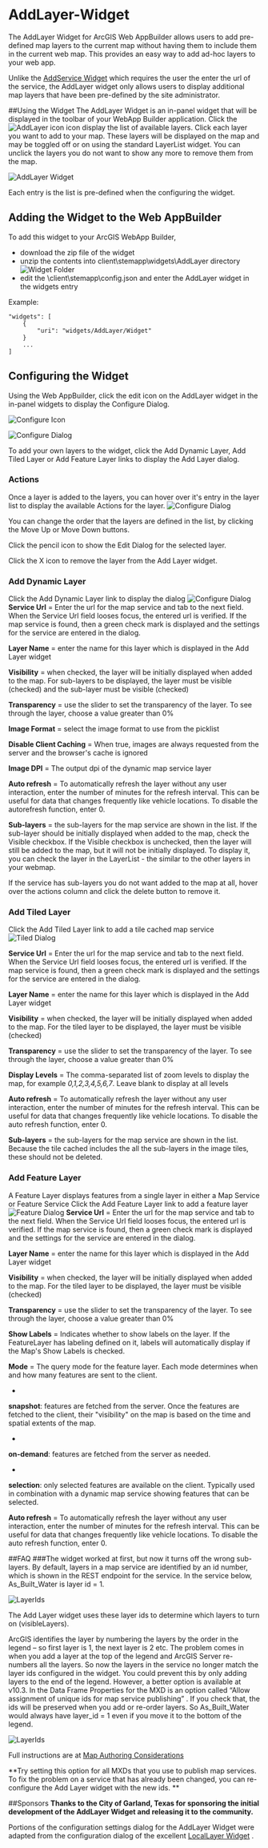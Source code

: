 # AddLayer-Widget
The AddLayer Widget for ArcGIS Web AppBuilder allows users to add pre-defined map layers to the current map without having them to include them in the current web map. This provides an easy way to add ad-hoc layers to your web app.

Unlike the [AddService Widget](https://geonet.esri.com/docs/DOC-6263 "AddService Widget") which requires the user the enter the url of the service, the AddLayer widget only allows users to display additional map layers that have been pre-defined by the site administrator.

##Using the Widget
The AddLayer Widget is an in-panel widget that will be displayed in the toolbar of your WebApp Builder application. Click the ![AddLayer icon](./help/AddLayerWidget-icon.png) icon display the list of available layers. Click each layer you want to add to your map. These layers will be displayed on the map and may be toggled off or on using the standard LayerList widget. You can unclick the layers you do not want to show any more to remove them from the map. 

![AddLayer Widget](./help/AddLayerWidget.png)

Each entry is the list is pre-defined when the configuring the widget.

## Adding the Widget to the Web AppBuilder
To add this widget to your ArcGIS WebApp Builder, 

* download the zip file of the widget
* unzip the contents into client\stemapp\widgets\AddLayer directory
![Widget Folder](./help/AddLayerFolder.png)
* edit the \client\stemapp\config.json and enter the AddLayer widget in the widgets entry

Example:

	"widgets": [  
        {
            "uri": "widgets/AddLayer/Widget"
        }
    	...
    ]

## Configuring the Widget
Using the Web AppBuilder, click the edit icon on the AddLayer widget in the in-panel widgets to display the Configure Dialog.

![Configure Icon](./help/Configure-icon.png)



![Configure Dialog](./help/Configure1.png)

To add your own layers to the widget, click the Add Dynamic Layer, Add Tiled Layer or Add Feature Layer links to display the Add Layer dialog.  
### Actions
Once a layer is added to the layers, you can hover over it's entry in the layer list to display the available Actions for the layer.
![Configure Dialog](./help/ConfigureActions.png)

You can change the order that the layers are defined in the list, by clicking the Move Up or Move Down buttons. 

Click the pencil icon to show the Edit Dialog for the selected layer. 

Click the X icon to remove the layer from the Add Layer widget.

### Add Dynamic Layer
Click the Add Dynamic Layer link to display the dialog
![Configure Dialog](./help/AddDynamicLayer.png)
**Service Url** = Enter the url for the map service and tab to the next field. When the Service Url field looses focus, the entered url is verified. If the map service is found, then a green check mark is displayed and the settings for the service are entered in the dialog.

**Layer Name** = enter the name for this layer which is displayed in the Add Layer widget

**Visibility** = when checked, the layer will be initially displayed when added to the map. For sub-layers to be displayed, the layer must be visible (checked) and the sub-layer must be visible (checked)

**Transparency** = use the slider to set the transparency of the layer. To see through the layer, choose a value greater than 0%  

**Image Format** = select the image format to use from the picklist

**Disable Client Caching** = When true, images are always requested from the server and the browser's cache is ignored

**Image DPI** = The output dpi of the dynamic map service layer

**Auto refresh** = To automatically refresh the layer without any user interaction, enter the number of minutes for the refresh interval. This can be useful for data that changes frequently like vehicle locations. To disable the autorefresh function, enter 0.

**Sub-layers** = the sub-layers for the map service are shown in the list. If the sub-layer should be initially displayed when added to the map, check the Visible checkbox. If the Visible checkbox is unchecked, then the layer will still be added to the map, but it will not be initially displayed. To display it, you can check the layer in the LayerList - the similar to the other layers in your webmap. 

If the service has sub-layers you do not want added to the map at all, hover over the actions column and click the delete button to remove it.

### Add Tiled Layer
Click the Add Tiled Layer link to add a tile cached map service
![Tiled Dialog](./help/AddTiledLayer.png)

**Service Url** = Enter the url for the map service and tab to the next field. When the Service Url field looses focus, the entered url is verified. If the map service is found, then a green check mark is displayed and the settings for the service are entered in the dialog.

**Layer Name** = enter the name for this layer which is displayed in the Add Layer widget

**Visibility** = when checked, the layer will be initially displayed when added to the map. For the tiled layer to be displayed, the layer must be visible (checked)

**Transparency** = use the slider to set the transparency of the layer. To see through the layer, choose a value greater than 0% 

**Display Levels** = The comma-separated list of zoom levels to display the map, for example *0,1,2,3,4,5,6,7*. Leave blank to display at all levels

**Auto refresh** = To automatically refresh the layer without any user interaction, enter the number of minutes for the refresh interval. This can be useful for data that changes frequently like vehicle locations. To disable the auto refresh function, enter 0.

**Sub-layers** = the sub-layers for the map service are shown in the list. Because the tile cached includes the all the sub-layers in the image tiles, these should not be deleted.


### Add Feature Layer
A Feature Layer displays features from a single layer in either a Map Service or Feature Service
Click the Add Feature Layer link to add a feature layer
![Feature Dialog](./help/AddFeatureLayer.png)
**Service Url** = Enter the url for the map service and tab to the next field. When the Service Url field looses focus, the entered url is verified. If the map service is found, then a green check mark is displayed and the settings for the service are entered in the dialog.

**Layer Name** = enter the name for this layer which is displayed in the Add Layer widget

**Visibility** = when checked, the layer will be initially displayed when added to the map. For the tiled layer to be displayed, the layer must be visible (checked)

**Transparency** = use the slider to set the transparency of the layer. To see through the layer, choose a value greater than 0%

**Show Labels** = Indicates whether to show labels on the layer. If the FeatureLayer has labeling defined on it, labels will automatically display if the Map's Show Labels is checked. 

**Mode** = The query mode for the feature layer. Each mode determines when and how many features are sent to the client.

- 
**snapshot**: features are fetched from the server. Once the features are fetched to the client, their "visibility" on the map is based on the time and spatial extents of the map. 

-
**on-demand**: features are fetched from the server as needed.

-
**selection**: only selected features are available on the client. Typically used in combination with a dynamic map service showing features that can be selected.


**Auto refresh** = To automatically refresh the layer without any user interaction, enter the number of minutes for the refresh interval. This can be useful for data that changes frequently like vehicle locations. To disable the auto refresh function, enter 0.

##FAQ
###The widget worked at first, but now it turns off the wrong sub-layers.
By default, layers in a map service are identified by an id number, which is shown in the REST endpoint for the service. In the service below, 
As\_Built\_Water is layer id = 1.

![LayerIds](./help/LayerIds.png)

The Add Layer widget uses these layer ids to determine which layers to turn on (visibleLayers).

ArcGIS identifies the layer by numbering the layers by the order in the legend – so first layer is 1, the next layer is 2 etc. The problem comes in when you add a layer at the top of the legend and ArcGIS Server re-numbers all the layers. So now the layers in the service no longer match the layer ids configured in the widget. You could prevent this by only adding layers to the end of the legend. However, a better option is available at v10.3. In the Data Frame Properties for the MXD is an option called “Allow assignment of unique ids for map service publishing” . If you check that, the ids will be preserved when you add or re-order layers. So As\_Built\_Water would always have layer_id = 1 even if you move it to the bottom of the legend.

![LayerIds](./help/DataFrameProperties.png)

Full instructions are at [Map Authoring Considerations](http://server.arcgis.com/en/server/latest/publish-services/windows/map-authoring-considerations.htm#ESRI_SECTION1_4C54586DEB0445B4B97AF15856E546AB)

**Try setting this option for all MXDs that you use to publish map services. To fix the problem on a service that has already been changed, you can re-configure the Add Layer widget with the new ids. **


##Sponsors
**Thanks to the City of Garland, Texas for sponsoring the initial development of the AddLayer Widget and releasing it to the community.**

Portions of the configuration settings dialog for the AddLayer Widget were adapted from the configuration dialog of the excellent [LocalLayer Widget](https://github.com/cmndrbensisko/LocalLayer) .

